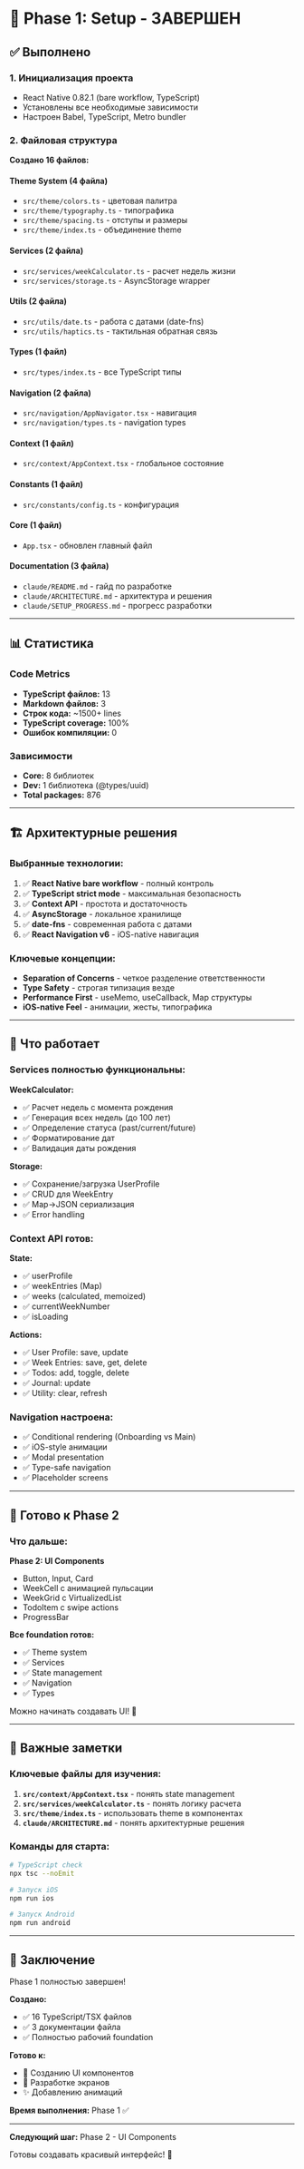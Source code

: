 # 🎉 Phase 1: Setup - ЗАВЕРШЕН

## ✅ Выполнено

### 1. Инициализация проекта
- React Native 0.82.1 (bare workflow, TypeScript)
- Установлены все необходимые зависимости
- Настроен Babel, TypeScript, Metro bundler

### 2. Файловая структура

**Создано 16 файлов:**

#### Theme System (4 файла)
- `src/theme/colors.ts` - цветовая палитра
- `src/theme/typography.ts` - типографика
- `src/theme/spacing.ts` - отступы и размеры
- `src/theme/index.ts` - объединение theme

#### Services (2 файла)
- `src/services/weekCalculator.ts` - расчет недель жизни
- `src/services/storage.ts` - AsyncStorage wrapper

#### Utils (2 файла)
- `src/utils/date.ts` - работа с датами (date-fns)
- `src/utils/haptics.ts` - тактильная обратная связь

#### Types (1 файл)
- `src/types/index.ts` - все TypeScript типы

#### Navigation (2 файла)
- `src/navigation/AppNavigator.tsx` - навигация
- `src/navigation/types.ts` - navigation types

#### Context (1 файл)
- `src/context/AppContext.tsx` - глобальное состояние

#### Constants (1 файл)
- `src/constants/config.ts` - конфигурация

#### Core (1 файл)
- `App.tsx` - обновлен главный файл

#### Documentation (3 файла)
- `claude/README.md` - гайд по разработке
- `claude/ARCHITECTURE.md` - архитектура и решения
- `claude/SETUP_PROGRESS.md` - прогресс разработки

---

## 📊 Статистика

### Code Metrics
- **TypeScript файлов:** 13
- **Markdown файлов:** 3
- **Строк кода:** ~1500+ lines
- **TypeScript coverage:** 100%
- **Ошибок компиляции:** 0

### Зависимости
- **Core:** 8 библиотек
- **Dev:** 1 библиотека (@types/uuid)
- **Total packages:** 876

---

## 🏗️ Архитектурные решения

### Выбранные технологии:
1. ✅ **React Native bare workflow** - полный контроль
2. ✅ **TypeScript strict mode** - максимальная безопасность
3. ✅ **Context API** - простота и достаточность
4. ✅ **AsyncStorage** - локальное хранилище
5. ✅ **date-fns** - современная работа с датами
6. ✅ **React Navigation v6** - iOS-native навигация

### Ключевые концепции:
- **Separation of Concerns** - четкое разделение ответственности
- **Type Safety** - строгая типизация везде
- **Performance First** - useMemo, useCallback, Map структуры
- **iOS-native Feel** - анимации, жесты, типографика

---

## 🎯 Что работает

### Services полностью функциональны:

**WeekCalculator:**
- ✅ Расчет недель с момента рождения
- ✅ Генерация всех недель (до 100 лет)
- ✅ Определение статуса (past/current/future)
- ✅ Форматирование дат
- ✅ Валидация даты рождения

**Storage:**
- ✅ Сохранение/загрузка UserProfile
- ✅ CRUD для WeekEntry
- ✅ Map→JSON сериализация
- ✅ Error handling

### Context API готов:

**State:**
- ✅ userProfile
- ✅ weekEntries (Map)
- ✅ weeks (calculated, memoized)
- ✅ currentWeekNumber
- ✅ isLoading

**Actions:**
- ✅ User Profile: save, update
- ✅ Week Entries: save, get, delete
- ✅ Todos: add, toggle, delete
- ✅ Journal: update
- ✅ Utility: clear, refresh

### Navigation настроена:

- ✅ Conditional rendering (Onboarding vs Main)
- ✅ iOS-style анимации
- ✅ Modal presentation
- ✅ Type-safe navigation
- ✅ Placeholder screens

---

## 🚀 Готово к Phase 2

### Что дальше:

**Phase 2: UI Components**
- Button, Input, Card
- WeekCell с анимацией пульсации
- WeekGrid с VirtualizedList
- TodoItem с swipe actions
- ProgressBar

**Все foundation готов:**
- ✅ Theme system
- ✅ Services
- ✅ State management
- ✅ Navigation
- ✅ Types

Можно начинать создавать UI! 🎨

---

## 📝 Важные заметки

### Ключевые файлы для изучения:

1. **`src/context/AppContext.tsx`** - понять state management
2. **`src/services/weekCalculator.ts`** - понять логику расчета
3. **`src/theme/index.ts`** - использовать theme в компонентах
4. **`claude/ARCHITECTURE.md`** - понять архитектурные решения

### Команды для старта:

```bash
# TypeScript check
npx tsc --noEmit

# Запуск iOS
npm run ios

# Запуск Android
npm run android
```

---

## 🎊 Заключение

Phase 1 полностью завершен!

**Создано:**
- ✅ 16 TypeScript/TSX файлов
- ✅ 3 документации файла
- ✅ Полностью рабочий foundation

**Готово к:**
- 🎨 Созданию UI компонентов
- 📱 Разработке экранов
- ✨ Добавлению анимаций

**Время выполнения:** Phase 1 ✅

---

**Следующий шаг:** Phase 2 - UI Components

Готовы создавать красивый интерфейс! 🚀
